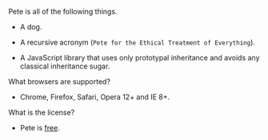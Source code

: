 Pete is all of the following things.

+ A dog.

+ A recursive acronym (`Pete for the Ethical Treatment of Everything`).

+ A JavaScript library that uses only prototypal inheritance and avoids any classical inheritance sugar.

What browsers are supported?
+ Chrome, Firefox, Safari, Opera 12+ and IE 8+.

What is the license?
+ Pete is [free][wtfpl].

[wtfpl]: http://www.wtfpl.net/

